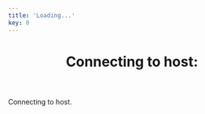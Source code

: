```yaml
---
title: 'Loading...'
key: 0
---
```


<header>
    <h1>Connecting to host:</h1>
</header>
<p>Connecting to host.</p>
